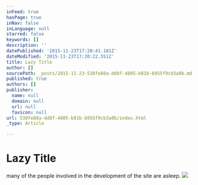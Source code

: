 ```yaml
---
inFeed: true
hasPage: true
inNav: false
inLanguage: null
starred: false
keywords: []
description: ''
datePublished: '2015-11-23T17:20:41.181Z'
dateModified: '2015-11-23T17:20:22.551Z'
title: Lazy Title
author: []
sourcePath: _posts/2015-11-23-538fe88a-dd8f-4805-b81b-b955f9cb3a0b.md
published: true
authors: []
publisher:
  name: null
  domain: null
  url: null
  favicon: null
url: 538fe88a-dd8f-4805-b81b-b955f9cb3a0b/index.html
_type: Article

---
```

# Lazy Title

many of the people involved in the development of the site are asleep.
![](https://the-grid-user-content.s3-us-west-2.amazonaws.com/003abaf9-eea3-4d85-b105-ef1eca834558.jpg)